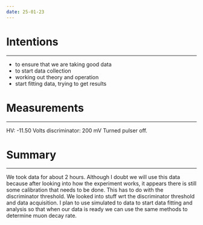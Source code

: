 ```yaml
---
date: 25-01-23
---
```


# Intentions
---

- to ensure that we are taking good data
- to start data collection
- working out theory and operation
- start fitting data, trying to get results

# Measurements
---
HV: -11.50 Volts
discriminator: 200 mV
Turned pulser off.

# Summary
---
We took data for about 2 hours. Although I doubt we will use this data because after looking into how the experiment works, it appears there is still some calibration that needs to be done. This has to do with the discriminator threshold. We looked into stuff wrt the discriminator threshold and data acquisition. I plan to use simulated to data to start data fitting and analysis so that when our data is ready we can use the same methods to determine muon decay rate.

